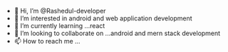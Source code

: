 - 👋 Hi, I’m @Rashedul-developer
- 👀 I’m interested in android and web application development
- 🌱 I’m currently learning ...react
- 💞️ I’m looking to collaborate on ...android and mern stack development
- 📫 How to reach me ...

<!---
Rashedul-developer/Rashedul-developer is a ✨ special ✨ repository because its `README.md` (this file) appears on your GitHub profile.
You can click the Preview link to take a look at your changes.
--->
